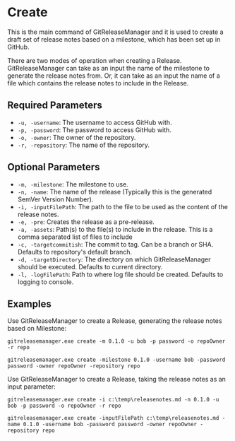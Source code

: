 # Create

This is the main command of GitReleaseManager and it is used to create a draft set of release notes based on a milestone, which has been set up in GitHub.

There are two modes of operation when creating a Release.  GitReleaseManager can take as an input the name of the milestone to generate the release notes from.  Or, it can take as an input the name of a file which contains the release notes to include in the Release.

## **Required Parameters**
  * `-u, -username`: The username to access GitHub with.
  * `-p, -password`: The password to access GitHub with.
  * `-o, -owner`: The owner of the repository.
  * `-r, -repository`: The name of the repository.

## **Optional Parameters**
  * `-m, -milestone`: The milestone to use.
  * `-n, -name`: The name of the release (Typically this is the generated SemVer Version Number).
  * `-i, -inputFilePath`: The path to the file to be used as the content of the release notes.
  * `-e, -pre`: Creates the release as a pre-release.
  * `-a, -assets`: Path(s) to the file(s) to include in the release.  This is a comma separated list of files to include
  * `-c, -targetcommitish`: The commit to tag. Can be a branch or SHA. Defaults to repository's default branch.
  * `-d, -targetDirectory`: The directory on which GitReleaseManager should be executed. Defaults to current directory.
  * `-l, -logFilePath`: Path to where log file should be created. Defaults to logging to console.

## **Examples** 

Use GitReleaseManager to create a Release, generating the release notes based on Milestone:

```
gitreleasemanager.exe create -m 0.1.0 -u bob -p password -o repoOwner -r repo

gitreleasemanager.exe create -milestone 0.1.0 -username bob -password password -owner repoOwner -repository repo
```

Use GitReleaseManager to create a Release, taking the release notes as an input parameter:

```
gitreleasemanager.exe create -i c:\temp\releasenotes.md -n 0.1.0 -u bob -p password -o repoOwner -r repo

gitreleasemanager.exe create -inputFilePath c:\temp\releasenotes.md -name 0.1.0 -username bob -password password -owner repoOwner -repository repo
```